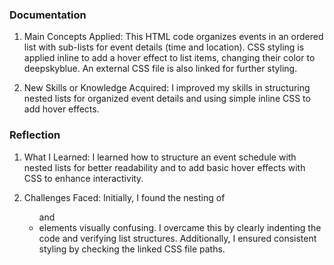 ### Documentation 

1) Main Concepts Applied: This HTML code organizes events in an ordered list with sub-lists for event details (time and location). CSS styling is applied inline to add a hover effect to list items, changing their color to deepskyblue. An external CSS file is also linked for further styling.

2) New Skills or Knowledge Acquired: I improved my skills in structuring nested lists for organized event details and using simple inline CSS to add hover effects.

### Reflection 

1) What I Learned: I learned how to structure an event schedule with nested lists for better readability and to add basic hover effects with CSS to enhance interactivity.

2) Challenges Faced: Initially, I found the nesting of <ul> and <li> elements visually confusing. I overcame this by clearly indenting the code and verifying list structures. Additionally, I ensured consistent styling by checking the linked CSS file paths.